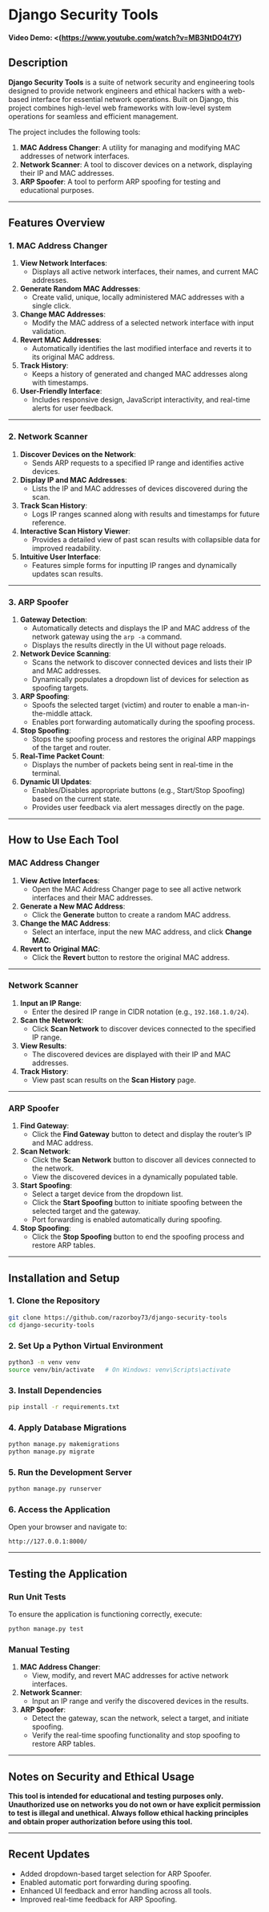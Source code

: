 # Django Security Tools

#### Video Demo: <(https://www.youtube.com/watch?v=MB3NtDO4t7Y)


## Description

**Django Security Tools** is a suite of network security and engineering tools designed to provide network engineers and ethical hackers with a web-based interface for essential network operations. Built on Django, this project combines high-level web frameworks with low-level system operations for seamless and efficient management.

The project includes the following tools:
1. **MAC Address Changer**: A utility for managing and modifying MAC addresses of network interfaces.
2. **Network Scanner**: A tool to discover devices on a network, displaying their IP and MAC addresses.
3. **ARP Spoofer**: A tool to perform ARP spoofing for testing and educational purposes.

---

## Features Overview

### 1. **MAC Address Changer**

1. **View Network Interfaces**:
   - Displays all active network interfaces, their names, and current MAC addresses.
2. **Generate Random MAC Addresses**:
   - Create valid, unique, locally administered MAC addresses with a single click.
3. **Change MAC Addresses**:
   - Modify the MAC address of a selected network interface with input validation.
4. **Revert MAC Addresses**:
   - Automatically identifies the last modified interface and reverts it to its original MAC address.
5. **Track History**:
   - Keeps a history of generated and changed MAC addresses along with timestamps.
6. **User-Friendly Interface**:
   - Includes responsive design, JavaScript interactivity, and real-time alerts for user feedback.

---

### 2. **Network Scanner**

1. **Discover Devices on the Network**:
   - Sends ARP requests to a specified IP range and identifies active devices.
2. **Display IP and MAC Addresses**:
   - Lists the IP and MAC addresses of devices discovered during the scan.
3. **Track Scan History**:
   - Logs IP ranges scanned along with results and timestamps for future reference.
4. **Interactive Scan History Viewer**:
   - Provides a detailed view of past scan results with collapsible data for improved readability.
5. **Intuitive User Interface**:
   - Features simple forms for inputting IP ranges and dynamically updates scan results.

---

### 3. **ARP Spoofer**

1. **Gateway Detection**:
   - Automatically detects and displays the IP and MAC address of the network gateway using the `arp -a` command.
   - Displays the results directly in the UI without page reloads.
2. **Network Device Scanning**:
   - Scans the network to discover connected devices and lists their IP and MAC addresses.
   - Dynamically populates a dropdown list of devices for selection as spoofing targets.
3. **ARP Spoofing**:
   - Spoofs the selected target (victim) and router to enable a man-in-the-middle attack.
   - Enables port forwarding automatically during the spoofing process.
4. **Stop Spoofing**:
   - Stops the spoofing process and restores the original ARP mappings of the target and router.
5. **Real-Time Packet Count**:
   - Displays the number of packets being sent in real-time in the terminal.
6. **Dynamic UI Updates**:
   - Enables/Disables appropriate buttons (e.g., Start/Stop Spoofing) based on the current state.
   - Provides user feedback via alert messages directly on the page.

---

## How to Use Each Tool

### **MAC Address Changer**

1. **View Active Interfaces**:
   - Open the MAC Address Changer page to see all active network interfaces and their MAC addresses.
2. **Generate a New MAC Address**:
   - Click the **Generate** button to create a random MAC address.
3. **Change the MAC Address**:
   - Select an interface, input the new MAC address, and click **Change MAC**.
4. **Revert to Original MAC**:
   - Click the **Revert** button to restore the original MAC address.

---

### **Network Scanner**

1. **Input an IP Range**:
   - Enter the desired IP range in CIDR notation (e.g., `192.168.1.0/24`).
2. **Scan the Network**:
   - Click **Scan Network** to discover devices connected to the specified IP range.
3. **View Results**:
   - The discovered devices are displayed with their IP and MAC addresses.
4. **Track History**:
   - View past scan results on the **Scan History** page.

---

### **ARP Spoofer**

1. **Find Gateway**:
   - Click the **Find Gateway** button to detect and display the router’s IP and MAC address.
2. **Scan Network**:
   - Click the **Scan Network** button to discover all devices connected to the network.
   - View the discovered devices in a dynamically populated table.
3. **Start Spoofing**:
   - Select a target device from the dropdown list.
   - Click the **Start Spoofing** button to initiate spoofing between the selected target and the gateway.
   - Port forwarding is enabled automatically during spoofing.
4. **Stop Spoofing**:
   - Click the **Stop Spoofing** button to end the spoofing process and restore ARP tables.

---

## Installation and Setup

### 1. Clone the Repository
```bash
git clone https://github.com/razorboy73/django-security-tools
cd django-security-tools
```

### 2. Set Up a Python Virtual Environment
```bash
python3 -m venv venv
source venv/bin/activate   # On Windows: venv\Scripts\activate
```

### 3. Install Dependencies
```bash
pip install -r requirements.txt
```

### 4. Apply Database Migrations
```bash
python manage.py makemigrations
python manage.py migrate
```

### 5. Run the Development Server
```bash
python manage.py runserver
```

### 6. Access the Application
Open your browser and navigate to:
```
http://127.0.0.1:8000/
```

---

## Testing the Application

### Run Unit Tests
To ensure the application is functioning correctly, execute:
```bash
python manage.py test
```

### Manual Testing
1. **MAC Address Changer**:
   - View, modify, and revert MAC addresses for active network interfaces.
2. **Network Scanner**:
   - Input an IP range and verify the discovered devices in the results.
3. **ARP Spoofer**:
   - Detect the gateway, scan the network, select a target, and initiate spoofing.
   - Verify the real-time spoofing functionality and stop spoofing to restore ARP tables.

---

## Notes on Security and Ethical Usage

**This tool is intended for educational and testing purposes only. Unauthorized use on networks you do not own or have explicit permission to test is illegal and unethical. Always follow ethical hacking principles and obtain proper authorization before using this tool.**

---

## Recent Updates

- Added dropdown-based target selection for ARP Spoofer.
- Enabled automatic port forwarding during spoofing.
- Enhanced UI feedback and error handling across all tools.
- Improved real-time feedback for ARP Spoofing. 

